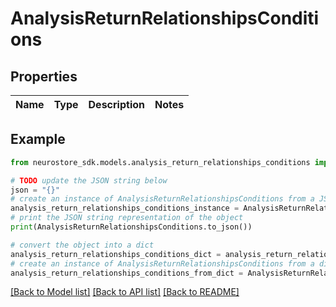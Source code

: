 # AnalysisReturnRelationshipsConditions


## Properties

Name | Type | Description | Notes
------------ | ------------- | ------------- | -------------

## Example

```python
from neurostore_sdk.models.analysis_return_relationships_conditions import AnalysisReturnRelationshipsConditions

# TODO update the JSON string below
json = "{}"
# create an instance of AnalysisReturnRelationshipsConditions from a JSON string
analysis_return_relationships_conditions_instance = AnalysisReturnRelationshipsConditions.from_json(json)
# print the JSON string representation of the object
print(AnalysisReturnRelationshipsConditions.to_json())

# convert the object into a dict
analysis_return_relationships_conditions_dict = analysis_return_relationships_conditions_instance.to_dict()
# create an instance of AnalysisReturnRelationshipsConditions from a dict
analysis_return_relationships_conditions_from_dict = AnalysisReturnRelationshipsConditions.from_dict(analysis_return_relationships_conditions_dict)
```
[[Back to Model list]](../README.md#documentation-for-models) [[Back to API list]](../README.md#documentation-for-api-endpoints) [[Back to README]](../README.md)



